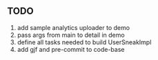 ## TODO
1. add sample analytics uploader to demo
2. pass args from main to detail in demo
3. define all tasks needed to build UserSneakImpl
4. add gjf and pre-commit to code-base